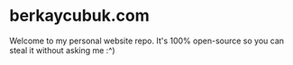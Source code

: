 # berkaycubuk.com

Welcome to my personal website repo. It's 100% open-source so you can steal it without asking me :^)
